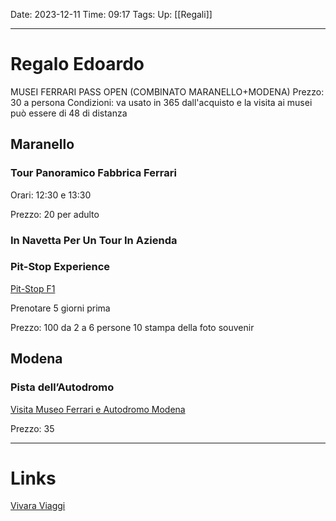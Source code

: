 Date: 2023-12-11
Time: 09:17
Tags: 
Up: [[Regali]]

---
# Regalo Edoardo

MUSEI FERRARI PASS OPEN (COMBINATO MARANELLO+MODENA)
Prezzo: 30 a persona
Condizioni: va usato in 365 dall'acquisto e la visita ai musei può essere di 48 di distanza


## Maranello

### Tour Panoramico Fabbrica Ferrari 

Orari: 
12:30 e 13:30

Prezzo:
20 per adulto

### In Navetta Per Un Tour In Azienda


### Pit-Stop Experience
[Pit-Stop F1](https://www.ferrari.com/it-IT/museums/pit-stop-f1)

Prenotare 5 giorni prima

Prezzo:
100 da 2 a 6 persone
10 stampa della foto souvenir



## Modena

### Pista dell’Autodromo
[Visita Museo Ferrari e Autodromo Modena](https://www.ferrari.com/it-IT/museums/visita-pista-museo-modena)

Prezzo:
35 

---
# Links

[Vivara Viaggi](https://www.vivaraviaggi.it/ferrari.php?group=1)
